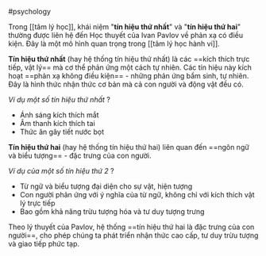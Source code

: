 #psychology 

Trong [[tâm lý học]], khái niệm "**tín hiệu thứ nhất**" và "**tín hiệu thứ hai**" thường được liên hệ đến Học thuyết của Ivan Pavlov về phản xạ có điều kiện. Đây là một mô hình quan trọng trong [[tâm lý học hành vi]].

**Tín hiệu thứ nhất** (hay hệ thống tín hiệu thứ nhất) là các ==kích thích trực tiếp, vật lý== mà cơ thể phản ứng một cách tự nhiên. Các tín hiệu này kích hoạt ==phản xạ không điều kiện== - những phản ứng bẩm sinh, tự nhiên. Đây là hình thức nhận thức cơ bản mà cả con người và động vật đều có.
<!--SR:!2025-03-10,8,250!2000-01-01,1,250-->

*Ví dụ một số tín hiệu thứ nhất*
?
- Ánh sáng kích thích mắt
- Âm thanh kích thích tai
- Thức ăn gây tiết nước bọt

**Tín hiệu thứ hai** (hay hệ thống tín hiệu thứ hai) liên quan đến ==ngôn ngữ và biểu tượng== - đặc trưng của con người. 

*Ví dụ của một số tín hiệu thứ 2*
?
- Từ ngữ và biểu tượng đại diện cho sự vật, hiện tượng
- Con người phản ứng với ý nghĩa của từ ngữ, không chỉ với kích thích vật lý trực tiếp
- Bao gồm khả năng trừu tượng hóa và tư duy tượng trưng
<!--SR:!2025-03-09,1,234-->

Theo lý thuyết của Pavlov, hệ thống ==tín hiệu thứ hai là đặc trưng của con người==, cho phép chúng ta phát triển nhận thức cao cấp, tư duy trừu tượng và giao tiếp phức tạp.
<!--SR:!2025-03-20,15,290-->